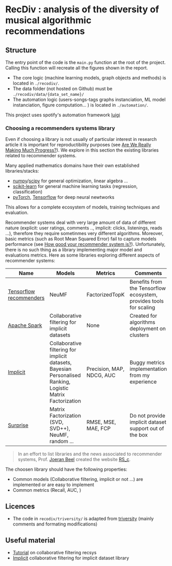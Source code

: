 # RecDiv : analysis of the diversity of musical algorithmic recommendations

## Structure
The entry point of the code is the `main.py` function at the root of the project. Calling this 
function will recreate all the figures shown in the report.

* The core logic (machine learning models, graph objects and methods) is located in `./recodiv/`. 
* The data folder (not hosted on Github) must be `./recodiv/data/{data_set_name}/`
* The automation logic (users-songs-tags graphs instanciation, ML model instanciation, figure 
computation... ) is located in `./automation/`. 

This project uses spotify's automation framework [luigi](https://github.com/spotify/luigi/)

### Choosing a recommenders systems library
Even if choosing a library is not usually of particular interest in research article it is important for reproductibility purposes (see [Are We Really Making Much Progress?](http://arxiv.org/abs/1907.06902)). We explore in this section the existing libraries related to recommender systems.

Many applied mathematics domains have their own established libraries/stacks:
- [numpy](https://numpy.org/)/[scipy](https://scipy.org/) for general optimization, linear algebra ...
- [scikit-learn](https://scikit-learn.org) for general machine learning tasks (regression, classification)
- [pyTorch](https://pytorch.org/), [Tensorflow](https://www.tensorflow.org/) for deep neural newtworks 

This allows for a complete ecosystem of models, training techniques and evaluation.

Recommender systems deal with very large amount of data of different nature (explicit: user ratings, comments .., implicit: clicks, listenings, reads ...), therefore they require sometinmes very different algorithms. Moreover, basic metrics (such as Root Mean Squared Error) fail to capture models performance (see [How good your recommender system is?](https://doi.org/10.1007/s13042-017-0762-9)). Unfortunately,  there is no such thing as a library implementing major model and evaluations metrics. Here as some libraries exploring different aspects of recommender systems:

| Name                                                                              | Models                                                                                                      | Metrics                   | Comments                                                           |
| --------------------------------------------------------------------------------- | ----------------------------------------------------------------------------------------------------------- | ------------------------- | ------------------------------------------------------------------ |
| [Tensorflow recommenders](https://www.tensorflow.org/recommenders)                | NeuMF                                                                                                       | FactorizedTopK            | Benefits from the Tensorflow ecosystem, provides tools for scaling |
| [Apache Spark](https://spark.apache.org/docs/1.2.2/api/python/pyspark.mllib.html) | Collaborative filtering for implicit datasets                                                               | None                      | Created for algorithms deployment on clusters                      |
| [Implicit](https://github.com/benfred/implicit)                                   | Collaborative filtering for implicit datasets, Bayesian Personalised Ranking, Logistic Matrix Factorization | Precision, MAP, NDCG, AUC | Buggy metrics implementation from my experience                    |
| [Surprise](https://github.com/NicolasHug/Surprise)                                | Matrix Factorization (SVD, SVD++), NeuMF, random ...                                                        | RMSE, MSE, MAE, FCP       | Do not provide implicit dataset support out of the box             |

> In an effort to list libraries and the news associated to recommender systems, Prof. [Joeran Beel](https://isg.beel.org/people/joeran-beel/) created the website [RS_c](https://recommender-systems.com). 

The choosen library should have the following properties:
- Common models (Collaborative filtering, implicit or not ...) are implemented or are easy to implement
- Common metrics (Recall, AUC, )


## Licences
* The code in `recodiv/triversity/` is adapted from [triversity](https://github.com/Nobody35/triversity)
(mainly comments and formating modifications)

## Useful material
* [Tutorial](https://jessesw.com/Rec-System/) on collaborative filtering recsys
* [Implicit](https://implicit.readthedocs.io/en/latest/) collaborative filtering for implicit 
dataset library